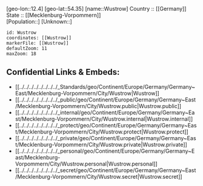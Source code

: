 ﻿---
location: [54.35,12.4] 
mapzoom: [7,12] 
mapmarker: city 
type: City
tags:
- geo/City


SpocWebEntityId: 35726
isDeleted: false
confidential: public

---
[geo-lon::12.4] 
[geo-lat::54.35] 
[name::Wustrow] 
Country :: [[Germany]]  
State :: [[Mecklenburg-Vorpommern]]  
[Population::] 
[Unknown::] 


```leaflet
id: Wustrow
coordinates: [[Wustrow]] 
markerFile: [[Wustrow]] 
defaultZoom: 11 
maxZoom: 18
```


## Confidential Links & Embeds: 
- [[../../../../../../../../_Standards/geo/Continent/Europe/Germany/Germany~East/Mecklenburg-Vorpommern/City/Wustrow|Wustrow]] 
- [[../../../../../../../../_public/geo/Continent/Europe/Germany/Germany~East/Mecklenburg-Vorpommern/City/Wustrow.public|Wustrow.public]] 
- [[../../../../../../../../_internal/geo/Continent/Europe/Germany/Germany~East/Mecklenburg-Vorpommern/City/Wustrow.internal|Wustrow.internal]] 
- [[../../../../../../../../_protect/geo/Continent/Europe/Germany/Germany~East/Mecklenburg-Vorpommern/City/Wustrow.protect|Wustrow.protect]] 
- [[../../../../../../../../_private/geo/Continent/Europe/Germany/Germany~East/Mecklenburg-Vorpommern/City/Wustrow.private|Wustrow.private]] 
- [[../../../../../../../../_personal/geo/Continent/Europe/Germany/Germany~East/Mecklenburg-Vorpommern/City/Wustrow.personal|Wustrow.personal]] 
- [[../../../../../../../../_secret/geo/Continent/Europe/Germany/Germany~East/Mecklenburg-Vorpommern/City/Wustrow.secret|Wustrow.secret]] 
